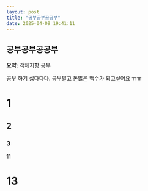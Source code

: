 ```yaml
---
layout: post
title: "공부공부공공부"
date: 2025-04-09 19:41:11
---
```


## 공부공부공공부

**요약:** 객체지향 공부

공부 하기 싫다다다.
공부말고 돈많은 백수가 되고싶어요 ㅠㅠ
# 1
## 2
### 3
11
# 13
